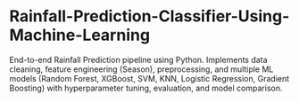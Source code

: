 # Rainfall-Prediction-Classifier-Using-Machine-Learning
End-to-end Rainfall Prediction pipeline using Python. Implements data cleaning, feature engineering (Season), preprocessing, and multiple ML models (Random Forest, XGBoost, SVM, KNN, Logistic Regression, Gradient Boosting) with hyperparameter tuning, evaluation, and model comparison.
